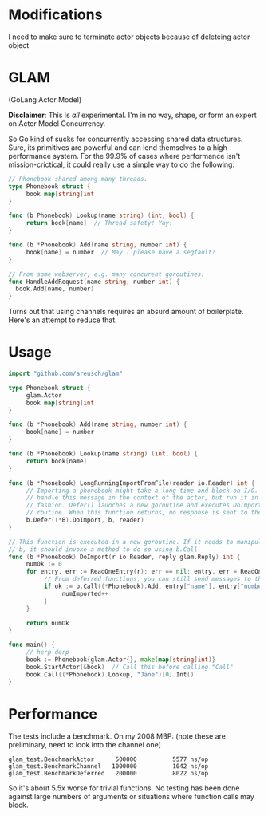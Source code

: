 Modifications
====
I need to make sure to terminate actor objects because of deleteing actor object

GLAM
====
(GoLang Actor Model)

**Disclaimer**: This is *all* experimental. I'm in no way, shape, or form an expert on Actor Model Concurrency.

So Go kind of sucks for concurrently accessing shared data structures. Sure, its primitives are powerful and can lend themselves to a high performance system. For the 99.9% of cases where performance isn't mission-crictical, it could really use a simple way to do the following:

```go
// Phonebook shared among many threads.
type Phonebook struct {
     book map[string]int
}

func (b Phonebook) Lookup(name string) (int, bool) {
     return book[name]  // Thread safety! Yay!
}

func (b *Phonebook) Add(name string, number int) {
     book[name] = number  // May I please have a segfault?
}

// From some webserver, e.g. many concurent goroutines:
func HandleAddRequest(name string, number int) {
  book.Add(name, number)
}
```

Turns out that using channels requires an absurd amount of boilerplate. Here's an attempt to reduce that.

Usage
=====

```go
import "github.com/areusch/glam"

type Phonebook struct {
     glam.Actor
     book map[string]int
}

func (b *Phonebook) Add(name string, number int) {
     book[name] = number
}

func (b *Phonebook) Lookup(name string) (int, bool) {
     return book[name]
}

func (b *Phonebook) LongRunningImportFromFile(reader io.Reader) int {
     // Importing a phonebook might take a long time and block on I/O. We can still
     // handle this message in the context of the actor, but run it in a deferred
     // fashion. Defer() launches a new goroutine and executes DoImport in the new
     // routine. When this function returns, no response is sent to the caller.
     b.Defer((*B).DoImport, b, reader)
}

// This function is executed in a new goroutine. If it needs to manipulate any state on
// b, it should invoke a method to do so using b.Call.
func (b *Phonebook) DoImport(r io.Reader, reply glam.Reply) int {
     numOk := 0
     for entry, err := ReadOneEntry(r); err == nil; entry, err = ReadOneEntry(r) {
          // From deferred functions, you can still send messages to the original actor.
          if ok := b.Call((*Phonebook).Add, entry["name"], entry["number"])[0].Bool(); ok {
               numImported++
          }
     }

     return numOk
}

func main() {
     // herp derp
     book := Phonebook{glam.Actor{}, make(map[string]int)}
     book.StartActor(&book)  // Call this before calling "Call"
     book.Call((*Phonebook).Lookup, "Jane")[0].Int()
}
```

Performance
===========

The tests include a benchmark. On my 2008 MBP: (note these are preliminary, need to look into the channel one)

```
glam_test.BenchmarkActor	  500000	      5577 ns/op
glam_test.BenchmarkChannel	 1000000	      1042 ns/op
glam_test.BenchmarkDeferred	  200000	      8022 ns/op
```

So it's about 5.5x worse for trivial functions. No testing has been done against large numbers of arguments or situations where function calls may block.
